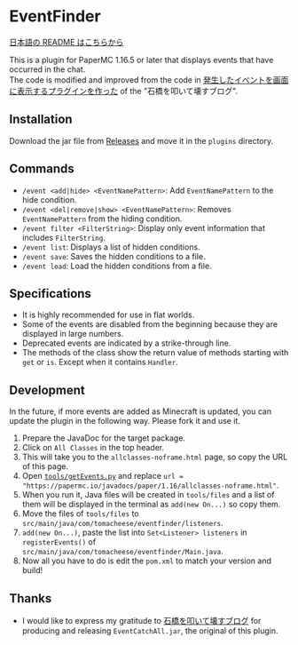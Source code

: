 # EventFinder

[日本語の README はこちらから](README-ja.md)

This is a plugin for PaperMC 1.16.5 or later that displays events that have occurred in the chat.  
The code is modified and improved from the code in [発生したイベントを画面に表示するプラグインを作った](https://www.jias.jp/blog/?84) of the "石橋を叩いて壊すブログ".

## Installation

Download the jar file from [Releases](https://github.com/book000/EventFinder/releases) and move it in the `plugins` directory.

## Commands

- `/event <add|hide> <EventNamePattern>`: Add `EventNamePattern` to the hide condition.
- `/event <del|remove|show> <EventNamePattern>`: Removes `EventNamePattern` from the hiding condition.
- `/event filter <FilterString>`: Display only event information that includes `FilterString`.
- `/event list`: Displays a list of hidden conditions.
- `/event save`: Saves the hidden conditions to a file.
- `/event load`: Load the hidden conditions from a file.

## Specifications

- It is highly recommended for use in flat worlds.
- Some of the events are disabled from the beginning because they are displayed in large numbers.
- Deprecated events are indicated by a strike-through line.
- The methods of the class show the return value of methods starting with `get` or `is`. Except when it contains `Handler`.

## Development

In the future, if more events are added as Minecraft is updated, you can update the plugin in the following way. Please fork it and use it.

1. Prepare the JavaDoc for the target package.
2. Click on `All Classes` in the top header.
3. This will take you to the `allclasses-noframe.html` page, so copy the URL of this page.
4. Open [`tools/getEvents.py`](tools/getEvents.py) and replace `url = "https://papermc.io/javadocs/paper/1.16/allclasses-noframe.html"`.
5. When you run it, Java files will be created in `tools/files` and a list of them will be displayed in the terminal as `add(new On...)` so copy them.
6. Move the files of `tools/files` to `src/main/java/com/tomacheese/eventfinder/listeners`.
7. `add(new On...)`, paste the list into `Set<Listener> listeners` in `registerEvents()` of `src/main/java/com/tomacheese/eventfinder/Main.java`.
8. Now all you have to do is edit the `pom.xml` to match your version and build!

## Thanks

- I would like to express my gratitude to [石橋を叩いて壊すブログ](https://www.jias.jp/blog/) for producing and releasing `EventCatchAll.jar`, the original of this plugin.

